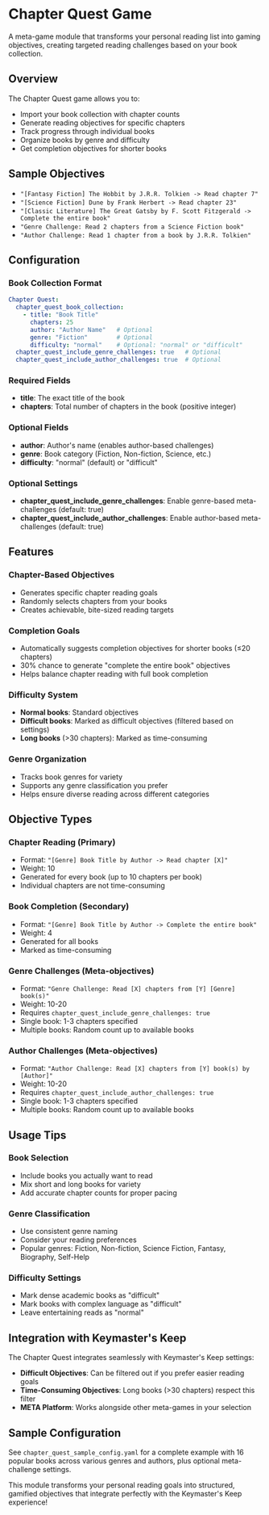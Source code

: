 # Chapter Quest Game

A meta-game module that transforms your personal reading list into gaming objectives, creating targeted reading challenges based on your book collection.

## Overview

The Chapter Quest game allows you to:
- Import your book collection with chapter counts
- Generate reading objectives for specific chapters
- Track progress through individual books
- Organize books by genre and difficulty
- Get completion objectives for shorter books

## Sample Objectives

- `"[Fantasy Fiction] The Hobbit by J.R.R. Tolkien -> Read chapter 7"`
- `"[Science Fiction] Dune by Frank Herbert -> Read chapter 23"`
- `"[Classic Literature] The Great Gatsby by F. Scott Fitzgerald -> Complete the entire book"`
- `"Genre Challenge: Read 2 chapters from a Science Fiction book"`
- `"Author Challenge: Read 1 chapter from a book by J.R.R. Tolkien"`

## Configuration

### Book Collection Format

```yaml
Chapter Quest:
  chapter_quest_book_collection:
    - title: "Book Title"
      chapters: 25
      author: "Author Name"   # Optional
      genre: "Fiction"        # Optional
      difficulty: "normal"    # Optional: "normal" or "difficult"
  chapter_quest_include_genre_challenges: true   # Optional
  chapter_quest_include_author_challenges: true  # Optional
```

### Required Fields
- **title**: The exact title of the book
- **chapters**: Total number of chapters in the book (positive integer)

### Optional Fields
- **author**: Author's name (enables author-based challenges)
- **genre**: Book category (Fiction, Non-fiction, Science, etc.)
- **difficulty**: "normal" (default) or "difficult"

### Optional Settings
- **chapter_quest_include_genre_challenges**: Enable genre-based meta-challenges (default: true)
- **chapter_quest_include_author_challenges**: Enable author-based meta-challenges (default: true)

## Features

### Chapter-Based Objectives
- Generates specific chapter reading goals
- Randomly selects chapters from your books
- Creates achievable, bite-sized reading targets

### Completion Goals
- Automatically suggests completion objectives for shorter books (≤20 chapters)
- 30% chance to generate "complete the entire book" objectives
- Helps balance chapter reading with full book completion

### Difficulty System
- **Normal books**: Standard objectives
- **Difficult books**: Marked as difficult objectives (filtered based on settings)
- **Long books** (>30 chapters): Marked as time-consuming

### Genre Organization
- Tracks book genres for variety
- Supports any genre classification you prefer
- Helps ensure diverse reading across different categories

## Objective Types

### Chapter Reading (Primary)
- Format: `"[Genre] Book Title by Author -> Read chapter [X]"`
- Weight: 10
- Generated for every book (up to 10 chapters per book)
- Individual chapters are not time-consuming

### Book Completion (Secondary)  
- Format: `"[Genre] Book Title by Author -> Complete the entire book"`
- Weight: 4
- Generated for all books
- Marked as time-consuming

### Genre Challenges (Meta-objectives)
- Format: `"Genre Challenge: Read [X] chapters from [Y] [Genre] book(s)"`
- Weight: 10-20
- Requires `chapter_quest_include_genre_challenges: true`
- Single book: 1-3 chapters specified
- Multiple books: Random count up to available books

### Author Challenges (Meta-objectives)
- Format: `"Author Challenge: Read [X] chapters from [Y] book(s) by [Author]"`
- Weight: 10-20
- Requires `chapter_quest_include_author_challenges: true`
- Single book: 1-3 chapters specified
- Multiple books: Random count up to available books

## Usage Tips

### Book Selection
- Include books you actually want to read
- Mix short and long books for variety
- Add accurate chapter counts for proper pacing

### Genre Classification
- Use consistent genre naming
- Consider your reading preferences
- Popular genres: Fiction, Non-fiction, Science Fiction, Fantasy, Biography, Self-Help

### Difficulty Settings
- Mark dense academic books as "difficult"
- Mark books with complex language as "difficult"
- Leave entertaining reads as "normal"

## Integration with Keymaster's Keep

The Chapter Quest integrates seamlessly with Keymaster's Keep settings:

- **Difficult Objectives**: Can be filtered out if you prefer easier reading goals
- **Time-Consuming Objectives**: Long books (>30 chapters) respect this filter
- **META Platform**: Works alongside other meta-games in your selection

## Sample Configuration

See `chapter_quest_sample_config.yaml` for a complete example with 16 popular books across various genres and authors, plus optional meta-challenge settings.

This module transforms your personal reading goals into structured, gamified objectives that integrate perfectly with the Keymaster's Keep experience!